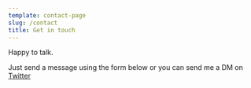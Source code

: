```yaml
---
template: contact-page
slug: /contact
title: Get in touch
---
```

Happy to talk.

Just send  a message using the form below or you can send me a DM on [Twitter](https://twitter.com/stackrole)